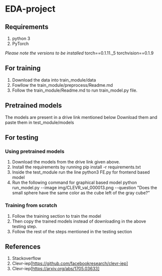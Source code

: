 # EDA-project

## Requirements

1. python 3
2. PyTorch 

<i>Please note the versions to be installed</i>
		torch==0.1.11._5                                                                                                   torchvision==0.1.9

## For training 
1. Download the data into train\_module/data 
2. Fowllow the train_module/preprocess/Readme.md
3. Follow the train\_module/Readme.md to run train_model.py file.

## Pretrained models
The models are present in a drive link mentioned below 
Download them and paste them in test_module/models

## For testing 

### Using pretrained models 
1. Download the models from the drive link given above. 
2. Install the requirements by running pip install -r requirements.txt
3. Inside the test_module run the line python3 FE.py for frontend based model
4. Run the following command for graphical based model 
		python run_model.py --image img/CLEVR_val_000013.png --question "Does the small sphere have the same color as the cube left of the gray cube?"
 

### Training from scratch
1. Follow the training section to train the model
2. Then copy the trained models instead of downloading in the above testing step.
3. Follow the rest of the steps mentioned in the testing section

## References 
1. Stackoverflow 
2. Clevr-iep[https://github.com/facebookresearch/clevr-iep]
3. Clevr-iep[https://arxiv.org/abs/1705.03633]

